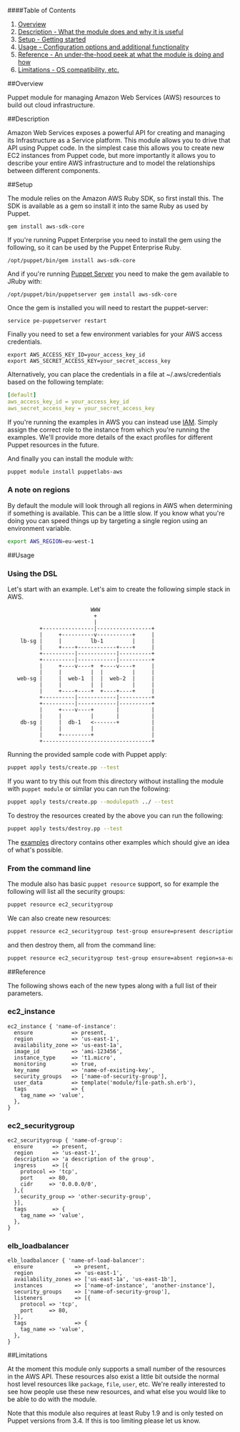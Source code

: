 ####Table of Contents

1. [Overview](#overview)
2. [Description - What the module does and why it is useful](#module-description)
3. [Setup - Getting started](#setup)
4. [Usage - Configuration options and additional functionality](#usage)
5. [Reference - An under-the-hood peek at what the module is doing and how](#reference)
5. [Limitations - OS compatibility, etc.](#limitations)

##Overview

Puppet module for managing Amazon Web Services (AWS) resources to build out cloud infrastructure.

##Description

Amazon Web Services exposes a powerful API for creating and managing
its Infrastructure as a Service platform. This module
allows you to drive that API using Puppet code. In the simplest case
this allows you to create new EC2 instances from Puppet code, but more
importantly it allows you to describe your entire AWS infrastructure and
to model the relationships between different components.

##Setup

The module relies on the Amazon AWS Ruby SDK, so first install this. The
SDK is available as a gem so install it into the same Ruby as used by
Puppet.

    gem install aws-sdk-core

If you're running Puppet Enterprise you need to install the gem using
the following, so it can be used by the Puppet Enterprise Ruby.

    /opt/puppet/bin/gem install aws-sdk-core

And if you're running [Puppet
Server](https://github.com/puppetlabs/puppet-server) you need to
 make the gem available to JRuby with:

    /opt/puppet/bin/puppetserver gem install aws-sdk-core

Once the gem is installed you will need to restart the puppet-server:

    service pe-puppetserver restart

Finally you need to set a few environment
variables for your AWS access credentials.

```
export AWS_ACCESS_KEY_ID=your_access_key_id
export AWS_SECRET_ACCESS_KEY=your_secret_access_key
```

Alternatively, you can place the credentials in a file at
~/.aws/credentials based on the following template:

```yaml
[default]
aws_access_key_id = your_access_key_id
aws_secret_access_key = your_secret_access_key
```

If you're running the examples in AWS you can instead use [IAM](http://aws.amazon.com/iam/).
Simply assign the correct role to the instance from which you're running
the examples. We'll provide more details of the exact profiles for
different Puppet resources in the future.

And finally you can install the module with:

```bash
puppet module install puppetlabs-aws
```

### A note on regions

By default the module will look through all regions in AWS when
determining if something is available. This can be a little slow. If you
know what you're doing you can speed things up by targeting a single
region using an environment variable.

```bash
export AWS_REGION=eu-west-1
```

##Usage

### Using the DSL

Let's start with an example. Let's aim to create the following simple
stack in AWS.

```
                          WWW
                           +
                           |
          +----------------|-----------------+
          |     +----------v-----------+     |
    lb-sg |     |         lb-1         |     |
          |     +----+------------+----+     |
          +----------|------------|----------+
          +----------|------------|----------+
          |     +----v----+  +----v----+     |
          |     |         |  |         |     |
   web-sg |     |  web-1  |  |  web-2  |     |
          |     |         |  |         |     |
          |     +----+----+  +----+----+     |
          +----------|------------|----------+
          +----------|------------|----------+
          |     +----v----+       |          |
          |     |         |       |          |
    db-sg |     |  db-1   <-------+          |
          |     |         |                  |
          |     +---------+                  |
          +----------------------------------+
```

Running the provided sample code with Puppet apply:

```bash
puppet apply tests/create.pp --test
```

If you want to try this out from this directory without installing the
module with `puppet module` or similar you can run the following:

```bash
puppet apply tests/create.pp --modulepath ../ --test
```

To destroy the resources created by the above you can run the following:

```bash
puppet apply tests/destroy.pp --test
```

The [examples](examples/) directory contains other examples which should give an
idea of what's possible.

### From the command line

The module also has basic `puppet resource` support, so for example the
following will list all the security groups:

```bash
puppet resource ec2_securitygroup
```

We can also create new resources:

```bash
puppet resource ec2_securitygroup test-group ensure=present description="test description" region=us-east-1
```

and then destroy them, all from the command line:

```bash
puppet resource ec2_securitygroup test-group ensure=absent region=sa-east-1
```

##Reference

The following shows each of the new types along with a full list of
their parameters.

### ec2_instance

```puppet
ec2_instance { 'name-of-instance':
  ensure            => present,
  region            => 'us-east-1',
  availability_zone => 'us-east-1a',
  image_id          => 'ami-123456',
  instance_type     => 't1.micro',
  monitoring        => true,
  key_name          => 'name-of-existing-key',
  security_groups   => ['name-of-security-group'],
  user_data         => template('module/file-path.sh.erb'),
  tags              => {
    tag_name => 'value',
  },
}
```

### ec2_securitygroup

```puppet
ec2_securitygroup { 'name-of-group':
  ensure      => present,
  region      => 'us-east-1',
  description => 'a description of the group',
  ingress     => [{
    protocol => 'tcp',
    port     => 80,
    cidr     => '0.0.0.0/0',
  },{
    security_group => 'other-security-group',
  }],
  tags        => {
    tag_name => 'value',
  },
}
```

### elb_loadbalancer

```puppet
elb_loadbalancer { 'name-of-load-balancer':
  ensure             => present,
  region             => 'us-east-1',
  availability_zones => ['us-east-1a', 'us-east-1b'],
  instances          => ['name-of-instance', 'another-instance'],
  security_groups    => ['name-of-security-group'],
  listeners          => [{
    protocol => 'tcp',
    port     => 80,
  }],
  tags               => {
    tag_name => 'value',
  },
}
```

##Limitations

At the moment this module only supports a small number of the resources
in the AWS API. These resources also exist a little bit outside the
normal host level resources like `package`, `file`, `user`, etc. We're
really interested to see how people use these new resources, and what
else you would like to be able to do with the module.

Note that this module also requires at least Ruby 1.9 and is only tested on Puppet
versions from 3.4. If this is too limiting please let us know.
